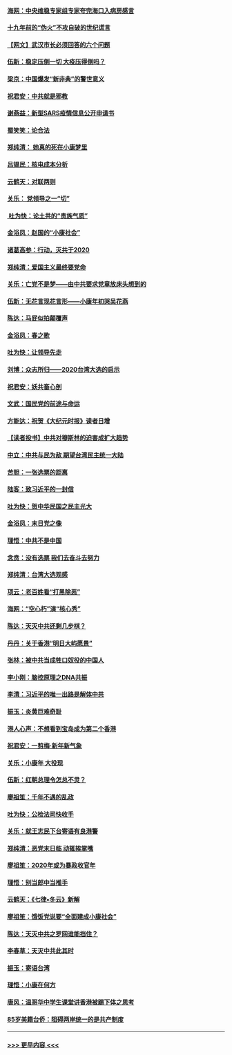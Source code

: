 #### [海网：中央维稳专家组专家夸完海口入病房感言](../pages/nsc993/n11815138.md?t=01232055) 
#### [十九年前的“伪火”不攻自破的世纪谎言](../pages/nsc993/n11813238.md?t=01232055) 
#### [【网文】武汉市长必须回答的六个问题](../pages/nsc993/n11813848.md?t=01232055) 
#### [伍新：稳定压倒一切 大疫压得倒吗？](../pages/nsc993/n11812634.md?t=01232055) 
#### [梁京：中国爆发“新非典”的警世意义](../pages/nsc993/n11812554.md?t=01232055) 
#### [祝君安：中共就是邪教](../pages/nsc993/n11812431.md?t=01232055) 
#### [谢燕益：新型SARS疫情信息公开申请书](../pages/nsc993/n11808840.md?t=01232055) 
#### [蜀笑笑：论合法](../pages/nsc993/n11808064.md?t=01232055) 
#### [郑纯清： 她真的死在小康梦里](../pages/nsc993/n11806623.md?t=01232055) 
#### [吕锡民：核电成本分析](../pages/nsc993/n11806284.md?t=01232055) 
#### [云鹤天：对联两则](../pages/nsc993/n11805957.md?t=01232055) 
#### [关乐： 党领导之一“切”](../pages/nsc993/n11804505.md?t=01232055) 
#### [ 吐为快：论土共的“贵族气质”](../pages/nsc993/n11804490.md?t=01232055) 
#### [金浴凤：赵国的“小康社会”](../pages/nsc993/n11804452.md?t=01232055) 
#### [诸葛高参：行动，灭共于2020](../pages/nsc993/n11804120.md?t=01232055) 
#### [郑纯清：爱国主义最终要党命](../pages/nsc993/n11802197.md?t=01232055) 
#### [关乐：亡党不是梦——由中共要求党章放床头想到的](../pages/nsc993/n11802156.md?t=01232055) 
#### [伍新：无花言现花言形——小康年初哭吴花燕](../pages/nsc993/n11800044.md?t=01232055) 
#### [陈达：马屁似拍颠覆声](../pages/nsc993/n11800010.md?t=01232055) 
#### [金浴凤：春之歌](../pages/nsc993/n11797687.md?t=01232055) 
#### [吐为快：让领导先走](../pages/nsc993/n11797512.md?t=01232055) 
#### [刘博：众志所归——2020台湾大选的启示](../pages/nsc993/n11796878.md?t=01232055) 
#### [祝君安：妖共畜心剖](../pages/nsc993/n11794273.md?t=01232055) 
#### [文武：国民党的前途与命运](../pages/nsc993/n11794198.md?t=01232055) 
#### [方能达：祝贺《大纪元时报》读者日增](../pages/nsc993/n11793807.md?t=01232055) 
#### [【读者投书】中共对穆斯林的迫害成扩大趋势](../pages/nsc993/n11791371.md?t=01232055) 
#### [中立：中共与民为敌 期望台湾民主统一大陆](../pages/nsc993/n11790392.md?t=01232055) 
#### [苦胆：一张选票的距离](../pages/nsc993/n11788914.md?t=01232055) 
#### [陆客：致习近平的一封信](../pages/nsc993/n11788867.md?t=01232055) 
#### [吐为快：贺中华民国之民主光大](../pages/nsc993/n11788618.md?t=01232055) 
#### [金浴凤：末日党之像](../pages/nsc993/n11787475.md?t=01232055) 
#### [理悟：中共不是中国](../pages/nsc993/n11787463.md?t=01232055) 
#### [念贲：没有选票  我们去奋斗去努力](../pages/nsc993/n11787398.md?t=01232055) 
#### [郑纯清：台湾大选观感](../pages/nsc993/n11786210.md?t=01232055) 
#### [项云：老百姓看“打黑除恶”](../pages/nsc993/n11785398.md?t=01232055) 
#### [海网：“空心朽”演“核心秀”](../pages/nsc993/n11783874.md?t=01232055) 
#### [陈达：天灭中共还剩几步棋？](../pages/nsc993/n11783719.md?t=01232055) 
#### [丹丹：关于香港“明日大屿愿景”](../pages/nsc993/n11783273.md?t=01232055) 
#### [张林：被中共当成牲口奴役的中国人](../pages/nsc993/n11782397.md?t=01232055) 
#### [李小刚：脑控原理之DNA共振](../pages/nsc993/n11780962.md?t=01232055) 
#### [李清：习近平的唯一出路是解体中共](../pages/nsc993/n11780866.md?t=01232055) 
#### [振玉：炎黄巨难奇耻](../pages/nsc993/n11779632.md?t=01232055) 
#### [港人心声：不想看到宝岛成为第二个香港](../pages/nsc993/n11778817.md?t=01232055) 
#### [祝君安：一剪梅‧新年新气象](../pages/nsc993/n11776340.md?t=01232055) 
#### [关乐：小康年 大役现](../pages/nsc993/n11774213.md?t=01232055) 
#### [伍新：红朝总理令怎总不灵？](../pages/nsc993/n11770813.md?t=01232055) 
#### [廖祖笙：千年不遇的乱政](../pages/nsc993/n11770373.md?t=01232055) 
#### [吐为快：公检法司快收手](../pages/nsc993/n11770359.md?t=01232055) 
#### [关乐：就王志民下台寄语有良港警](../pages/nsc993/n11769903.md?t=01232055) 
#### [郑纯清：恶党末日临 动辄挨掌嘴](../pages/nsc993/n11769356.md?t=01232055) 
#### [廖祖笙：2020年或为暴政收官年](../pages/nsc993/n11768216.md?t=01232055) 
#### [理悟：别当郎中当推手](../pages/nsc993/n11768243.md?t=01232055) 
#### [云鹤天：《七律▪冬云》新解](../pages/nsc993/n11768204.md?t=01232055) 
#### [廖祖笙：饿饭党说要“全面建成小康社会”](../pages/nsc993/n11767482.md?t=01232055) 
#### [陈达：天灭中共之罗网谁能挡住？](../pages/nsc993/n11767465.md?t=01232055) 
#### [李春草：天灭中共此其时](../pages/nsc993/n11767452.md?t=01232055) 
#### [振玉：寄语台湾](../pages/nsc993/n11767432.md?t=01232055) 
#### [理悟：小康在何方](../pages/nsc993/n11767394.md?t=01232055) 
#### [唐风：温哥华中学生课堂讲香港被踢下体之思考](../pages/nsc993/n11766848.md?t=01232055) 
#### [85岁美籍台侨：阻碍两岸统一的是共产制度](../pages/nsc993/n11765043.md?t=01232055) 

----
#### [ >>> 更早内容 <<< ](../indexes/nsc993-earlier.md)
